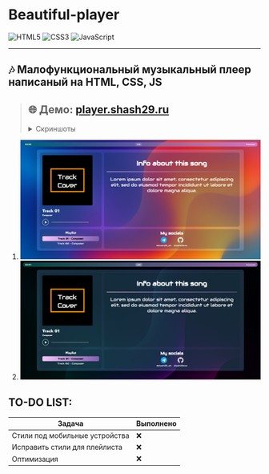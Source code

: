 # Beautiful-player

![HTML5](https://img.shields.io/badge/html5-%23E34F26.svg?style=for-the-badge&logo=html5&logoColor=white)
![CSS3](https://img.shields.io/badge/css3-%231572B6.svg?style=for-the-badge&logo=css3&logoColor=white)
![JavaScript](https://img.shields.io/badge/javascript-%23323330.svg?style=for-the-badge&logo=javascript&logoColor=%23F7DF1E)

---

## 🎶 Малофункциональный музыкальный плеер написаный на HTML, CSS, JS

> ## 🌐 Демо: [player.shash29.ru](https://player.shash29.ru/)
> <details><summary>Скриншоты</summary>
  1. ![LightTheme](assets/light.jpg "Light Theme")
  2. ![DarkTheme](assets/dark.jpg "Dark Theme")

</details>

## TO-DO LIST:
| Задача                          | Выполнено   |
|---------------------------------|--------------|
| Стили под мобильные устройства  |❌           |
| Исправить стили для плейлиста   |❌           |
| Оптимизация                     |❌           |
